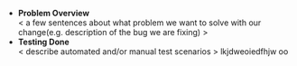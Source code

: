 * **Problem Overview**  
  < a few sentences about what problem we want to solve with our change(e.g. description of the bug we are fixing) >
* **Testing Done**  
  < describe automated and/or manual test scenarios >
lkjdweoiedfhjw
oo
